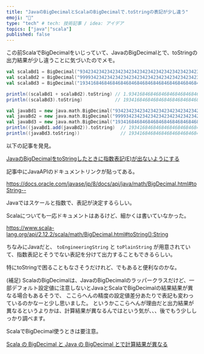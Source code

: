 ```yaml
---
title: "JavaのBigDecimalとScalaのBigDecimalで.toStringの表記が少し違う"
emoji: "👀"
type: "tech" # tech: 技術記事 / idea: アイデア
topics: ["java"|"scala"]
published: false
---
```



この前ScalaでBigDecimalをいじっていて、JavaのBigDecimalとで、toStringの出力結果が少し違うことに気づいたのでメモ。

```scala
val scalaBd1 = BigDecimal("9342342342342342342342342342342342342342342342342342342342342")
val scalaBd2 = BigDecimal("9999342342342342342342342342342342342342342342342342342342465")
val scalaBd3 = BigDecimal("19341684684684684684684684684684684684684684684684684684684807")

println((scalaBd1 + scalaBd2).toString) // 1.934168468468468468468468468468468468468468468468468468468481E+61 と表示される
println((scalaBd3).toString)            // 19341684684684684684684684684684684684684684684684684684684807 と表示される

val javaBd1 = new java.math.BigDecimal("9342342342342342342342342342342342342342342342342342342342342")
val javaBd2 = new java.math.BigDecimal("9999342342342342342342342342342342342342342342342342342342465")
val javaBd3 = new java.math.BigDecimal("19341684684684684684684684684684684684684684684684684684684807")
println((javaBd1.add(javaBd2)).toString)  // 19341684684684684684684684684684684684684684684684684684684807 と表示される
println((javaBd3.toString))               // 19341684684684684684684684684684684684684684684684684684684807 と表示される
```



以下の記事を発見。

[JavaのBigDecimalをtoStringしたときに指数表記(E)が出ないようにする](https://qiita.com/shotana/items/e02357516798e6bc658e)



記事中にJavaAPIのドキュメントリンクが貼ってある。

https://docs.oracle.com/javase/jp/8/docs/api/java/math/BigDecimal.html#toString--



Javaではスケールと指数で、表記が決定するらしい。

Scalaについても一応ドキュメントはあるけど、細かくは書いていなかった。

https://www.scala-lang.org/api/2.12.2/scala/math/BigDecimal.html#toString():String



ちなみにJavaだと、 `toEngineeringString` と `toPlainString` が用意されていて、指数表記とそうでない表記を分けて出力することもできるらしい。

特にtoStringで困ることもなさそうだけれど、でもあると便利なのかな。



(補足)
ScalaのBigDecimalは、JavaのBigDecimalのラッパークラスだけど、一部デフォルト設定値に注意しないとJavaとScalaでBigDecimalの結果結果が異なる場合もあるそうで、
ここらへんの精度の設定値差分あたりで表記も変わっているのかなーと少し思いました。
というかここらへんが理由だと出力結果が異なるというよりかは、計算結果が異なるんではという気が、、、後でもう少ししっかり調べます。

ScalaでBigDecimal使うときは要注意。

[Scala の BigDecimal と Java の BigDecimal とで計算結果が異なる](https://tnoda-scala.tumblr.com/post/105794370493/the-default-mathcontext-of-scala-math-bigdecimal)

